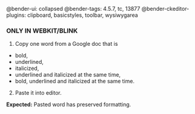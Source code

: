 @bender-ui: collapsed
@bender-tags: 4.5.7,  tc, 13877
@bender-ckeditor-plugins: clipboard, basicstyles, toolbar, wysiwygarea

### ONLY IN WEBKIT/BLINK ###

1. Copy one word from a Google doc that is
* bold,
* underlined,
* italicized,
* underlined and italicized at the same time,
* bold, underlined and italicized at the same time.
2. Paste it into editor.

**Expected:** Pasted word has preserved formatting.

